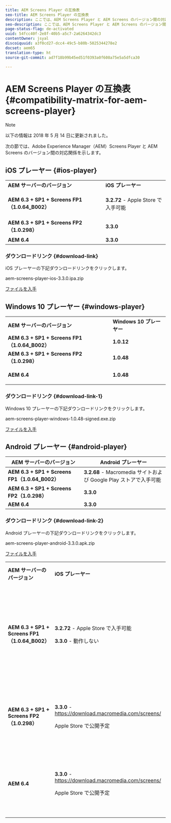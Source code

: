 ```yaml
---
title: AEM Screens Player の互換表
seo-title: AEM Screens Player の互換表
description: ここでは、AEM Screens Player と AEM Screens のバージョン間の対応関係を示します。
seo-description: ここでは、AEM Screens Player と AEM Screens のバージョン間の対応関係を示します。
page-status-flag: de-activated
uuid: 54fcc40f-2e8f-40b5-a5c7-2a6264342dc3
contentOwner: jsyal
discoiquuid: a3f0cd27-dcc4-49c5-b80b-5025344278e2
docset: aem65
translation-type: ht
source-git-commit: ad7f18b99b45ed51f0393a0f608a75e5a5dfca30

---
```



# AEM Screens Player の互換表 {#compatibility-matrix-for-aem-screens-player}

>[!NOTE]
>
>以下の情報は 2018 年 5 月 14 日に更新されました。

次の節では、Adobe Experience Manager（AEM）Screens Player と AEM Screens のバージョン間の対応関係を示します。

## iOS プレーヤー {#ios-player}

<table>
 <tbody>
  <tr>
   <td><strong>AEM サーバーのバージョン</strong></td> 
   <td><strong>iOS プレーヤー</strong></td> 
  </tr>
  <tr>
   <td><strong>AEM 6.3 + SP1 + Screens FP1（1.0.64_B002）</strong></td> 
   <td><p><strong>3.2.72</strong> - Apple Store で入手可能</p> <p> </p> </td> 
  </tr>
  <tr>
   <td><strong><strong>AEM 6.3 + SP1 + Screens FP2（1.0.298）</strong></strong></td> 
   <td><p><strong>3.3.0</strong> </p> <p> </p> </td> 
  </tr>
  <tr>
   <td><strong>AEM 6.4</strong></td> 
   <td><strong>3.3.0</strong> </td> 
  </tr>
 </tbody>
</table>

### ダウンロードリンク {#download-link}

iOS プレーヤーの下記ダウンロードリンクをクリックします。

aem-screens-player-ios-3.3.0.ipa.zip

[ファイルを入手](assets/aem-screens-player-ios-330ipa.zip)

## Windows 10 プレーヤー {#windows-player}

<table>
 <tbody>
  <tr>
   <td><strong>AEM サーバーのバージョン</strong></td> 
   <td><strong>Windows 10 プレーヤー</strong></td> 
  </tr>
  <tr>
   <td><strong>AEM 6.3 + SP1 + Screens FP1（1.0.64_B002）</strong></td> 
   <td><strong>1.0.12</strong><br /> </td> 
  </tr>
  <tr>
   <td><strong><strong>AEM 6.3 + SP1 + Screens FP2（1.0.298）</strong></strong></td> 
   <td><strong>1.0.48 </strong></td> 
  </tr>
  <tr>
   <td><strong>AEM 6.4</strong></td> 
   <td><p><strong>1.0.48 </strong></p> </td> 
  </tr>
 </tbody>
</table>

### ダウンロードリンク {#download-link-1}

Windows 10 プレーヤーの下記ダウンロードリンクをクリックします。

aem-screens-player-windows-1.0.48-signed.exe.zip

[ファイルを入手](assets/aem-screens-player-windows-1048-signedexe.zip)

## Android プレーヤー {#android-player}

| **AEM サーバーのバージョン** | **Android プレーヤー** |
|---|---|
| **AEM 6.3 + SP1 + Screens FP1（1.0.64_B002）** | **3.2.68** - Macromedia サイトおよび Google Play ストアで入手可能 |
| **AEM 6.3 + SP1 + Screens FP2（1.0.298）** | **3.3.0** |
| **AEM 6.4** | **3.3.0** |

### ダウンロードリンク {#download-link-2}

Android プレーヤーの下記ダウンロードリンクをクリックします。

aem-screens-player-android-3.3.0.apk.zip

[ファイルを入手](assets/aem-screens-player-android-330apk.zip)

<table>
 <tbody>
  <tr>
   <td><strong>AEM サーバーのバージョン</strong></td> 
   <td><strong>iOS プレーヤー</strong></td> 
   <td><strong>Windows 10 プレーヤー</strong></td> 
   <td><strong>Chrome OS プレーヤー</strong><br /> </td> 
   <td><strong>Android プレーヤー</strong></td> 
  </tr>
  <tr>
   <td><strong>AEM 6.3 + SP1 + Screens FP1（1.0.64_B002）</strong></td> 
   <td><p><strong>3.2.72</strong> - Apple Store で入手可能</p> <p><strong>3.3.0</strong> - 動作しない</p> <p> </p> </td> 
   <td><strong>1.0.12</strong> - Macromedia で入手可能</td> 
   <td><p><strong>1.0.30</strong> - Chrome ウェブストアで入手可能。</p> <p>機能パック 1 では非対応</p> </td> 
   <td><strong>3.2.68</strong> - Macromedia サイトおよび Google Play ストアで入手可能</td> 
  </tr>
  <tr>
   <td><strong><strong>AEM 6.3 + SP1 + Screens FP2（1.0.298）</strong></strong></td> 
   <td><p><strong>3.3.0</strong> - <a href="https://download.macromedia.com/screens/">https://download.macromedia.com/screens/</a></p> <p>Apple Store で公開予定</p> <p> </p> </td> 
   <td><strong>1.0.48</strong> - <a href="https://download.macromedia.com/screens/">https://download.macromedia.com/screens/</a></td> 
   <td><p><strong>1.0.42</strong> - </p> <p>Chrome ウェブストアで公開予定</p> </td> 
   <td><strong>3.3.0</strong> - <a href="https://download.macromedia.com/screens/">https://download.macromedia.com/screens/</a></td> 
  </tr>
  <tr>
   <td><strong>AEM 6.4</strong></td> 
   <td><p><strong>3.3.0</strong> - <a href="https://download.macromedia.com/screens/">https://download.macromedia.com/screens/</a></p> <p>Apple Store で公開予定</p> </td> 
   <td><p><strong>1.0.48</strong> -<br /> </p> <p><a href="https://download.macromedia.com/screens/">https://download.macromedia.com/screens/</a></p> </td> 
   <td><p><strong>1.0.42</strong> -</p> <p>Chrome ウェブストアで公開予定</p> </td> 
   <td><strong>3.3.0</strong> - <a href="https://download.macromedia.com/screens/">https://download.macromedia.com/screens/</a></td> 
  </tr>
 </tbody>
</table>

